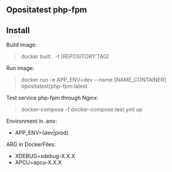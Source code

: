 Opositatest php-fpm
---

Install
---
Build image:
> docker built . -t [REPOSITORY:TAG]

Run image:
> docker run -e APP_ENV=dev --name [NAME_CONTAINER] opositatest/php-fpm:latest 

Test service php-fpm through Nginx:
> docker-compose -f docker-compose.test.yml up

Environment in .env:
* APP_ENV=(dev|prod)

ARG in DockerFiles: 
* XDEBUG=xdebug-X.X.X
* APCU=apcu-X.X.X
